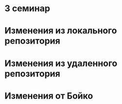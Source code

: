 # 3 семинар

# Изменения из локального репозитория

# Изменения из удаленного репозитория

# Изменения  от Бойко